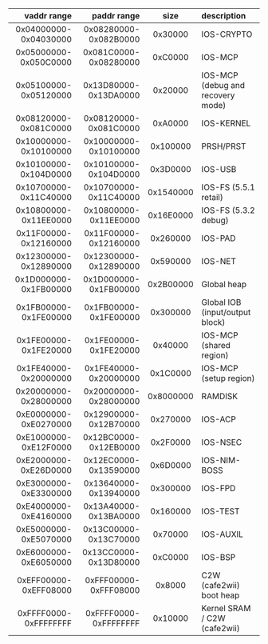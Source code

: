 |           vaddr range |           paddr range |   size    | description                       |
| --------------------: | --------------------: | :-------: | :-------------------------------- |
| 0x04000000-0x04030000 | 0x08280000-0x082B0000 |  0x30000  | IOS-CRYPTO                        |
| 0x05000000-0x050C0000 | 0x081C0000-0x08280000 |  0xC0000  | IOS-MCP                           |
| 0x05100000-0x05120000 | 0x13D80000-0x13DA0000 |  0x20000  | IOS-MCP (debug and recovery mode) |
| 0x08120000-0x081C0000 | 0x08120000-0x081C0000 |  0xA0000  | IOS-KERNEL                        |
| 0x10000000-0x10100000 | 0x10000000-0x10100000 | 0x100000  | PRSH/PRST                         |
| 0x10100000-0x104D0000 | 0x10100000-0x104D0000 | 0x3D0000  | IOS-USB                           |
| 0x10700000-0x11C40000 | 0x10700000-0x11C40000 | 0x1540000 | IOS-FS (5.5.1 retail)             |
| 0x10800000-0x11EE0000 | 0x10800000-0x11EE0000 | 0x16E0000 | IOS-FS (5.3.2 debug)              |
| 0x11F00000-0x12160000 | 0x11F00000-0x12160000 | 0x260000  | IOS-PAD                           |
| 0x12300000-0x12890000 | 0x12300000-0x12890000 | 0x590000  | IOS-NET                           |
| 0x1D000000-0x1FB00000 | 0x1D000000-0x1FB00000 | 0x2B00000 | Global heap                       |
| 0x1FB00000-0x1FE00000 | 0x1FB00000-0x1FE00000 | 0x300000  | Global IOB (input/output block)   |
| 0x1FE00000-0x1FE20000 | 0x1FE00000-0x1FE20000 |  0x40000  | IOS-MCP (shared region)           |
| 0x1FE40000-0x20000000 | 0x1FE40000-0x20000000 | 0x1C0000  | IOS-MCP (setup region)            |
| 0x20000000-0x28000000 | 0x20000000-0x28000000 | 0x8000000 | RAMDISK                           |
| 0xE0000000-0xE0270000 | 0x12900000-0x12B70000 | 0x270000  | IOS-ACP                           |
| 0xE1000000-0xE12F0000 | 0x12BC0000-0x12EB0000 | 0x2F0000  | IOS-NSEC                          |
| 0xE2000000-0xE26D0000 | 0x12EC0000-0x13590000 | 0x6D0000  | IOS-NIM-BOSS                      |
| 0xE3000000-0xE3300000 | 0x13640000-0x13940000 | 0x300000  | IOS-FPD                           |
| 0xE4000000-0xE4160000 | 0x13A40000-0x13BA0000 | 0x160000  | IOS-TEST                          |
| 0xE5000000-0xE5070000 | 0x13C00000-0x13C70000 |  0x70000  | IOS-AUXIL                         |
| 0xE6000000-0xE6050000 | 0x13CC0000-0x13D80000 |  0xC0000  | IOS-BSP                           |
| 0xEFF00000-0xEFF08000 | 0xFFF00000-0xFFF08000 |  0x8000   | C2W (cafe2wii) boot heap          |
| 0xFFFF0000-0xFFFFFFFF | 0xFFFF0000-0xFFFFFFFF |  0x10000  | Kernel SRAM / C2W (cafe2wii)      |
